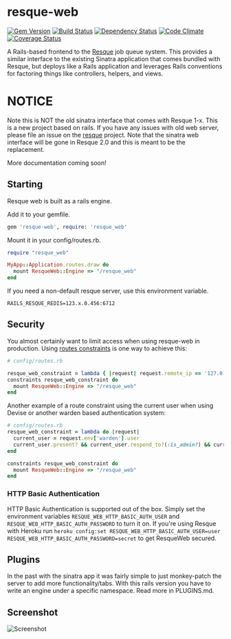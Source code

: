 resque-web
==========
[![Gem Version](http://img.shields.io/gem/v/resque-web.svg)](https://rubygems.org/gems/resque-web)
[![Build Status](https://img.shields.io/travis/resque/resque-web.svg)](https://travis-ci.org/resque/resque-web)
[![Dependency Status](https://img.shields.io/gemnasium/resque/resque-web.svg)](https://gemnasium.com/resque/resque-web)
[![Code Climate](https://img.shields.io/codeclimate/github/resque/resque-web.svg)](https://codeclimate.com/github/resque/resque-web)
[![Coverage Status](https://img.shields.io/coveralls/resque/resque-web/master.svg)](https://coveralls.io/r/resque/resque-web)

A Rails-based frontend to the [Resque](https://github.com/resque/resque) job
queue system. This provides a similar interface to the existing Sinatra
application that comes bundled with Resque, but deploys like a Rails application
and leverages Rails conventions for factoring things like controllers, helpers,
and views.

# NOTICE
Note this is NOT the old sinatra interface that comes with Resque 1-x. This is
a new project based on rails. If you have any issues with old web server,
please file an issue on the [resque](https://github.com/resque/resque) project.
Note that the sinatra web interface will be gone in Resque 2.0 and this is
meant to be the replacement.

More documentation coming soon!

## Starting
Resque web is built as a rails engine.

Add it to your gemfile.

```Ruby
gem 'resque-web', require: 'resque_web'
```

Mount it in your config/routes.rb.

```Ruby
require "resque_web"

MyApp::Application.routes.draw do
  mount ResqueWeb::Engine => "/resque_web"
end
```

If you need a non-default resque server, use this environment variable.

```
RAILS_RESQUE_REDIS=123.x.0.456:6712
```
## Security

You almost certainly want to limit access when using resque-web in production. Using [routes constraints](http://guides.rubyonrails.org/routing.html#request-based-constraints) is one way to achieve this:

```ruby
# config/routes.rb

resque_web_constraint = lambda { |request| request.remote_ip == '127.0.0.1' }
constraints resque_web_constraint do
  mount ResqueWeb::Engine => "/resque_web"
end

```

Another example of a route constraint using the current user when using Devise or another warden based authentication system:

```ruby
# config/routes.rb
resque_web_constraint = lambda do |request|
  current_user = request.env['warden'].user
  current_user.present? && current_user.respond_to?(:is_admin?) && current_user.is_admin?
end

constraints resque_web_constraint do
  mount ResqueWeb::Engine => "/resque_web"
end

```

### HTTP Basic Authentication

HTTP Basic Authentication is supported out of the box. Simply set the environment variables `RESQUE_WEB_HTTP_BASIC_AUTH_USER` and `RESQUE_WEB_HTTP_BASIC_AUTH_PASSWORD` to turn it on. If you're using Resque with Heroku run `heroku config:set RESQUE_WEB_HTTP_BASIC_AUTH_USER=user RESQUE_WEB_HTTP_BASIC_AUTH_PASSWORD=secret` to get ResqueWeb secured.

## Plugins

In the past with the sinatra app it was fairly simple to just monkey-patch the
server to add more functionality/tabs. With this rails version you have to write
an engine under a specific namespace. Read more in PLUGINS.md.

## Screenshot

![Screenshot](http://i.imgur.com/LkNgl.png)
